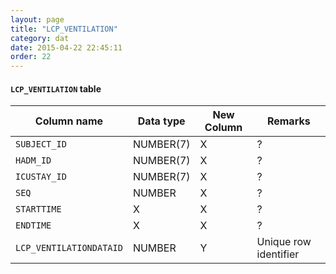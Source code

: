 ```yaml
---
layout: page
title: "LCP_VENTILATION"
category: dat
date: 2015-04-22 22:45:11
order: 22
---
```


#### ```LCP_VENTILATION``` table

Column name | Data type | New Column | Remarks
--- | --- | --- | ---
```SUBJECT_ID``` | NUMBER(7) | X | ?
```HADM_ID``` | NUMBER(7) | X | ?
```ICUSTAY_ID``` | NUMBER(7) | X | ?
```SEQ``` | NUMBER | X | ?
```STARTTIME``` | X | X | ?
```ENDTIME``` | X | X | ?
```LCP_VENTILATIONDATAID``` | NUMBER | Y | Unique row identifier

